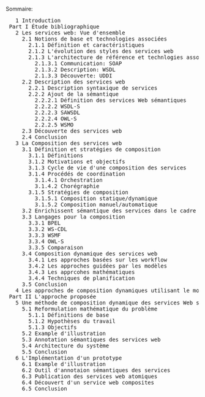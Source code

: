 Sommaire:
<pre>
   1 Introduction
 Part I Étude bibliographique
   2 Les services web: Vue d'ensemble
     2.1 Notions de base et technologies associées
       2.1.1 Définition et caractéristiques 
       2.1.2 L'évolution des styles des services web
       2.1.3 L'architecture de référence et technlogies associées
         2.1.3.1 Communication: SOAP
         2.1.3.2 Description: WSDL
         2.1.3.3 Découverte: UDDI
     2.2 Description des services web
       2.2.1 Description syntaxique de services
       2.2.2 Ajout de la sémantique
         2.2.2.1 Définition des services Web sémantiques
         2.2.2.2 WSDL-S
         2.2.2.3 SAWSDL
         2.2.2.4 OWL-S
         2.2.2.5 WSMO
     2.3 Découverte des services web
     2.4 Conclusion
   3 La Composition des services web
     3.1 Définition et stratégies de composition
       3.1.1 Définitions
       3.1.2 Motivations et objectifs
       3.1.3 Cycle de vie d'une composition des services
       3.1.4 Procédés de coordination
         3.1.4.1 Orchestration
         3.1.4.2 Chorégraphie
       3.1.5 Stratégies de composition
         3.1.5.1 Composition statique/dynamique
         3.1.5.2 Composition manuel/automatique
     3.2 Enrichissent sémantique des services dans le cadre d'une composition
     3.3 Langages pour la composition
       3.3.1 BPEL
       3.3.2 WS-CDL
       3.3.3 WSMF
       3.3.4 OWL-S
       3.3.5 Comparaison
     3.4 Composition dynamique des services web
       3.4.1 Les approches basées sur les workflow
       3.4.2 Les approches guidées par les modèles
       3.4.3 Les apprcohes mathématiques
       3.4.4 Techniques de planification
     3.5 Conclusion
   4 Les approches de composition dynamiques utilisant le modèle de graphe
 Part II L'approche proposée
   5 Une méthode de composition dynamique des services Web sémantiques utilisant neo4j
     5.1 Reformulation mathématique du problème
       5.1.1 Définitions de base
       5.1.2 Hypothèses du travail
       5.1.3 Objectifs
     5.2 Example d'illustration
     5.3 Annotation sémantiques des services web
     5.4 Architecture du système
     5.5 Conclusion
   6 L'Implémentation d'un prototype
     6.1 Example d'illustration
     6.2 Outil d'annotaion sémantiques des services
     6.3 Publication des services web atomiques
     6.4 Découvert d'un service web composites
     6.5 Conclusion
